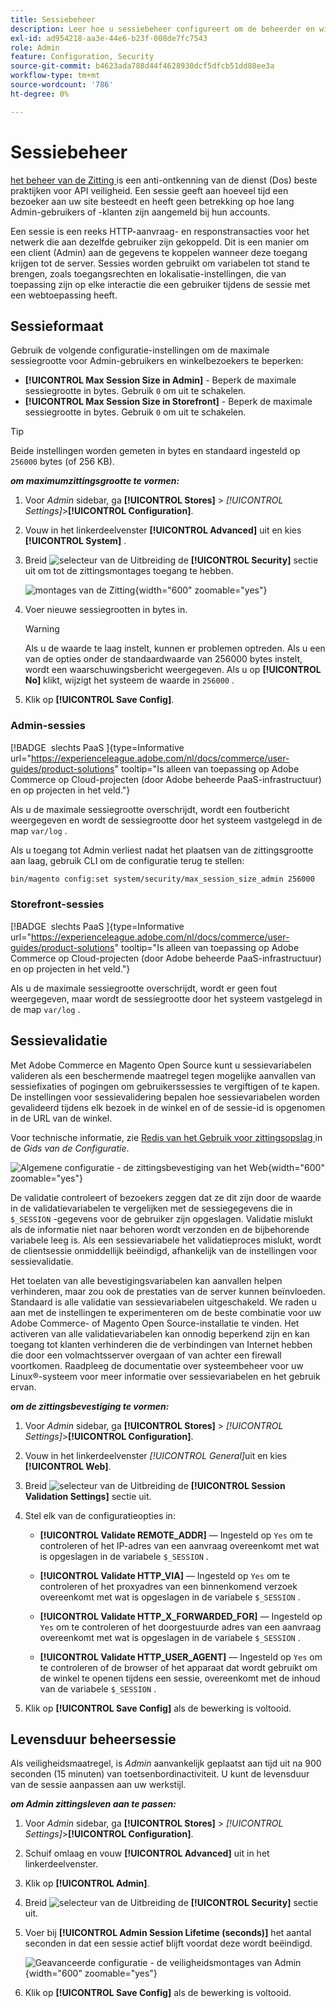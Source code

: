 ```yaml
---
title: Sessiebeheer
description: Leer hoe u sessiebeheer configureert om de beheerder en winkel te beveiligen.
exl-id: ad954218-aa3e-44e6-b23f-008de7fc7543
role: Admin
feature: Configuration, Security
source-git-commit: b4623ada788d44f4628930dcf5dfcb51dd88ee3a
workflow-type: tm+mt
source-wordcount: '786'
ht-degree: 0%

---
```


# Sessiebeheer

[ het beheer van de Zitting ](https://cheatsheetseries.owasp.org/cheatsheets/Session_Management_Cheat_Sheet.html) is een anti-ontkenning van de dienst (Dos) beste praktijken voor API veiligheid. Een sessie geeft aan hoeveel tijd een bezoeker aan uw site besteedt en heeft geen betrekking op hoe lang Admin-gebruikers of -klanten zijn aangemeld bij hun accounts.

Een sessie is een reeks HTTP-aanvraag- en responstransacties voor het netwerk die aan dezelfde gebruiker zijn gekoppeld. Dit is een manier om een client (Admin) aan de gegevens te koppelen wanneer deze toegang krijgen tot de server. Sessies worden gebruikt om variabelen tot stand te brengen, zoals toegangsrechten en lokalisatie-instellingen, die van toepassing zijn op elke interactie die een gebruiker tijdens de sessie met een webtoepassing heeft.

## Sessieformaat

Gebruik de volgende configuratie-instellingen om de maximale sessiegrootte voor Admin-gebruikers en winkelbezoekers te beperken:

- **[!UICONTROL Max Session Size in Admin]** - Beperk de maximale sessiegrootte in bytes. Gebruik `0` om uit te schakelen.
- **[!UICONTROL Max Session Size in Storefront]** - Beperk de maximale sessiegrootte in bytes. Gebruik `0` om uit te schakelen.

>[!TIP]
>
>Beide instellingen worden gemeten in bytes en standaard ingesteld op `256000` bytes (of 256 KB).

**_om maximumzittingsgrootte te vormen:_**

1. Voor _Admin_ sidebar, ga **[!UICONTROL Stores]** > _[!UICONTROL Settings]_>**[!UICONTROL Configuration]**.

1. Vouw in het linkerdeelvenster **[!UICONTROL Advanced]** uit en kies **[!UICONTROL System]** .

1. Breid ![ selecteur van de Uitbreiding ](../assets/icon-display-expand.png) de **[!UICONTROL Security]** sectie uit om tot de zittingsmontages toegang te hebben.

   ![ montages van de Zitting ](../configuration-reference/advanced/assets/system-security.png){width="600" zoomable="yes"}

1. Voer nieuwe sessiegrootten in bytes in.

   >[!WARNING]
   >
   >Als u de waarde te laag instelt, kunnen er problemen optreden. Als u een van de opties onder de standaardwaarde van 256000 bytes instelt, wordt een waarschuwingsbericht weergegeven. Als u op **[!UICONTROL No]** klikt, wijzigt het systeem de waarde in `256000` .

1. Klik op **[!UICONTROL Save Config]**.

### Admin-sessies

[!BADGE &#x200B; slechts PaaS &#x200B;]{type=Informative url="https://experienceleague.adobe.com/nl/docs/commerce/user-guides/product-solutions" tooltip="Is alleen van toepassing op Adobe Commerce op Cloud-projecten (door Adobe beheerde PaaS-infrastructuur) en op projecten in het veld."}

Als u de maximale sessiegrootte overschrijdt, wordt een foutbericht weergegeven en wordt de sessiegrootte door het systeem vastgelegd in de map `var/log` .

Als u toegang tot Admin verliest nadat het plaatsen van de zittingsgrootte aan laag, gebruik CLI om de configuratie terug te stellen:

```bash
bin/magento config:set system/security/max_session_size_admin 256000
```

### Storefront-sessies

[!BADGE &#x200B; slechts PaaS &#x200B;]{type=Informative url="https://experienceleague.adobe.com/nl/docs/commerce/user-guides/product-solutions" tooltip="Is alleen van toepassing op Adobe Commerce op Cloud-projecten (door Adobe beheerde PaaS-infrastructuur) en op projecten in het veld."}

Als u de maximale sessiegrootte overschrijdt, wordt er geen fout weergegeven, maar wordt de sessiegrootte door het systeem vastgelegd in de map `var/log` .

## Sessievalidatie

Met Adobe Commerce en Magento Open Source kunt u sessievariabelen valideren als een beschermende maatregel tegen mogelijke aanvallen van sessiefixaties of pogingen om gebruikerssessies te vergiftigen of te kapen. De instellingen voor sessievalidering bepalen hoe sessievariabelen worden gevalideerd tijdens elk bezoek in de winkel en of de sessie-id is opgenomen in de URL van de winkel.

Voor technische informatie, zie [ Redis van het Gebruik voor zittingsopslag ](https://experienceleague.adobe.com/docs/commerce-operations/configuration-guide/cache/redis/redis-session.html?lang=nl-NL) in de _Gids van de Configuratie_.

![ Algemene configuratie - de zittingsbevestiging van het Web ](../configuration-reference/general/assets/web-session-validation-settings.png){width="600" zoomable="yes"}

De validatie controleert of bezoekers zeggen dat ze dit zijn door de waarde in de validatievariabelen te vergelijken met de sessiegegevens die in `$_SESSION` -gegevens voor de gebruiker zijn opgeslagen. Validatie mislukt als de informatie niet naar behoren wordt verzonden en de bijbehorende variabele leeg is. Als een sessievariabele het validatieproces mislukt, wordt de clientsessie onmiddellijk beëindigd, afhankelijk van de instellingen voor sessievalidatie.

Het toelaten van alle bevestigingsvariabelen kan aanvallen helpen verhinderen, maar zou ook de prestaties van de server kunnen beïnvloeden. Standaard is alle validatie van sessievariabelen uitgeschakeld. We raden u aan met de instellingen te experimenteren om de beste combinatie voor uw Adobe Commerce- of Magento Open Source-installatie te vinden. Het activeren van alle validatievariabelen kan onnodig beperkend zijn en kan toegang tot klanten verhinderen die de verbindingen van Internet hebben die door een volmachtsserver overgaan of van achter een firewall voortkomen. Raadpleeg de documentatie over systeembeheer voor uw Linux®-systeem voor meer informatie over sessievariabelen en het gebruik ervan.

**_om de zittingsbevestiging te vormen:_**

1. Voor _Admin_ sidebar, ga **[!UICONTROL Stores]** > _[!UICONTROL Settings]_>**[!UICONTROL Configuration]**.

1. Vouw in het linkerdeelvenster _[!UICONTROL General]_&#x200B;uit en kies **[!UICONTROL Web]**.

1. Breid ![ selecteur van de Uitbreiding ](../assets/icon-display-expand.png) de **[!UICONTROL Session Validation Settings]** sectie uit.

1. Stel elk van de configuratieopties in:

   - **[!UICONTROL Validate REMOTE_ADDR]** — Ingesteld op `Yes` om te controleren of het IP-adres van een aanvraag overeenkomt met wat is opgeslagen in de variabele `$_SESSION` .

   - **[!UICONTROL Validate HTTP_VIA]** — Ingesteld op `Yes` om te controleren of het proxyadres van een binnenkomend verzoek overeenkomt met wat is opgeslagen in de variabele `$_SESSION` .

   - **[!UICONTROL Validate HTTP_X_FORWARDED_FOR]** — Ingesteld op `Yes` om te controleren of het doorgestuurde adres van een aanvraag overeenkomt met wat is opgeslagen in de variabele `$_SESSION` .

   - **[!UICONTROL Validate HTTP_USER_AGENT]** — Ingesteld op `Yes` om te controleren of de browser of het apparaat dat wordt gebruikt om de winkel te openen tijdens een sessie, overeenkomt met de inhoud van de variabele `$_SESSION` .

1. Klik op **[!UICONTROL Save Config]** als de bewerking is voltooid.

## Levensduur beheersessie

Als veiligheidsmaatregel, is _Admin_ aanvankelijk geplaatst aan tijd uit na 900 seconden (15 minuten) van toetsenbordinactiviteit. U kunt de levensduur van de sessie aanpassen aan uw werkstijl.

**_om Admin zittingsleven aan te passen:_**

1. Voor _Admin_ sidebar, ga **[!UICONTROL Stores]** > _[!UICONTROL Settings]_>**[!UICONTROL Configuration]**.

1. Schuif omlaag en vouw **[!UICONTROL Advanced]** uit in het linkerdeelvenster.

1. Klik op **[!UICONTROL Admin]**.

1. Breid ![ selecteur van de Uitbreiding ](../assets/icon-display-expand.png) de **[!UICONTROL Security]** sectie uit.

1. Voer bij **[!UICONTROL Admin Session Lifetime (seconds)]** het aantal seconden in dat een sessie actief blijft voordat deze wordt beëindigd.

   ![ Geavanceerde configuratie - de veiligheidsmontages van Admin ](../configuration-reference/advanced/assets/admin-security.png){width="600" zoomable="yes"}

1. Klik op **[!UICONTROL Save Config]** als de bewerking is voltooid.
